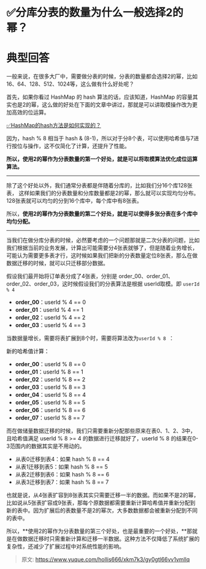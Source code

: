 # ✅分库分表的数量为什么一般选择2的幂？

# 典型回答


一般来说，在很多大厂中，需要做分表的时候，分表的数量都会选择2的幂，比如16、64、128、512、1024等，这么做有什么好处呢？



首先，如果你看过 HashMap 的 hash 算法的话，应该知道，HashMap 的容量其实也是2的幂，这么做的好处在下面的文章中讲过，那就是可以讲取模操作改为更加高效的位运算。



[✅HashMap的hash方法是如何实现的？](https://www.yuque.com/hollis666/xkm7k3/sz24zwwrdg92qizg)



因为，hash % 8 相当于 hash & (8-1)，所以对于分8个表，可以使用哈希值与7进行按位与操作，这不仅简化了计算，还提升了性能。



**所以，使用2的幂作为分表数量的第一个好处，就是可以将取模算法优化成位运算算法。**

****

除了这个好处以外，我们通常分表都是伴随着分库的，比如我们分16个库128张表， 这样如果我们的分表数量和分库数量都是2的幂，那么就可以实现均匀分布。128张表就可以均匀的分到16个库中，每个库中有8张表。



所以，**使用2的幂作为分表数量的第二个好处，就是可以使得多张分表在多个库中均匀分配。**

****

当我们在做分库分表的时候，必然要考虑的一个问题那就是二次分表的问题，比如我们根据当前的业务发展，计算出可能需要分4张表就够了，但是随着业务增长，可能认为需要更多表才行，这时候如果我们把新的分表数量定位8张表，那么在做数据迁移的时候，就可以只迁移部分数据。



假设我们最开始将订单表分成了4张表，分别是 order_00、order_01、order_02、order_03，这时候假设我们的分表算法是根据 userId取模。即 `userId % 4 `



+ **order_00**<font style="color:rgb(13, 13, 13);">：userId % 4 == 0</font>
+ **order_01**<font style="color:rgb(13, 13, 13);">：userId % 4 == 1</font>
+ **order_02**<font style="color:rgb(13, 13, 13);">：userId % 4 == 2</font>
+ **order_03**<font style="color:rgb(13, 13, 13);">：userId % 4 == 3</font>



当数据量增长，需要将表扩展到8个时，需要将算法改为`userId % 8 `：



<font style="color:rgb(13, 13, 13);">新的哈希值计算：</font>

+ **order_00**<font style="color:rgb(13, 13, 13);">：userId % 8 == 0</font>
+ **order_01**<font style="color:rgb(13, 13, 13);">：userId % 8 == 1</font>
+ **order_02**<font style="color:rgb(13, 13, 13);">：userId % 8 == 2</font>
+ **order_03**<font style="color:rgb(13, 13, 13);">：userId % 8 == 3</font>
+ **order_04**<font style="color:rgb(13, 13, 13);">：userId % 8 == 4</font>
+ **order_05**<font style="color:rgb(13, 13, 13);">：userId % 8 == 5</font>
+ **order_06**<font style="color:rgb(13, 13, 13);">：userId % 8 == 6</font>
+ **order_07**<font style="color:rgb(13, 13, 13);">：userId % 8 == 7</font>

<font style="color:rgb(13, 13, 13);"></font>

而在做储量数据迁移的时候，我们只需要重新分配那些原来在表0、1、2、3中，且哈希值满足 <font style="color:rgb(13, 13, 13);">userId</font> % 8 >= 4 的数据进行迁移就好了，<font style="color:rgb(13, 13, 13);">userId</font> % 8 的结果在0-3范围内的数据其实是不用动的。



+ 从表0迁移到表4：如果 hash % 8 == 4
+ 从表1迁移到表5：如果 hash % 8 == 5
+ 从表2迁移到表6：如果 hash % 8 == 6
+ 从表3迁移到表7：如果 hash % 8 == 7



也就是说，从4张表扩容到8张表其实只需要迁移一半的数据。而如果不是2的幂，比如说从5张表扩容成9张表，那每个原数据都需要重新计算哈希值并重新分配到新的表中。因为扩展后的表数量不是2的幂次，大多数数据都会被重新分配到不同的表中。



所以，**使用2的幂作为分表数量的第三个好处，也是最重要的一个好处，**那就是在做数据迁移时只需重新计算和迁移一半数据。这种方法不仅降低了系统扩展的复杂性，还减少了扩展过程中对系统性能的影响。

  










> 原文: <https://www.yuque.com/hollis666/xkm7k3/gy0gtl66vv1vmllq>